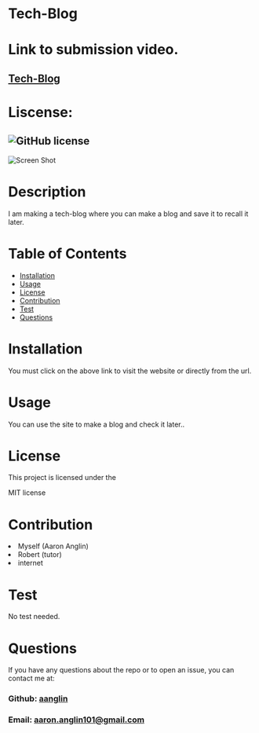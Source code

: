# Tech-Blog

# Link to submission video.

## **[Tech-Blog]()**

#  Liscense: 
##  ![GitHub license](https://img.shields.io/badge/license-MIT-blue.svg)

![Screen Shot]()

#   Description
<p>I am making a tech-blog where you can make a blog and save it to recall it later. </p>

#  Table of Contents

*  [Installation](#installation)
*  [Usage](#usage)
*  [License](#license)
*  [Contribution](#contribution)
*  [Test](#test)
*  [Questions](#questions)

#   Installation
<p>You must click on the above link to visit the website or directly from the url.</p>

#  Usage
<p>You can use the site to make a blog and check it later..</p>

#   License
<p>This project is licensed under the</p>
<p>MIT license</p>
       
#   Contribution
<li>Myself (Aaron Anglin) </li>
<li>Robert (tutor)</li>
<li>internet</li>

#    Test
<p>No test needed.</p>

#   Questions
<p>If you have any questions about the repo or to open an issue, you can contact me at:</p> 

###  Github: [aanglin](https://github.com) 
###  Email:  [aaron.anglin101@gmail.com](mailto:aaron.anglin101@gmail.com)  

